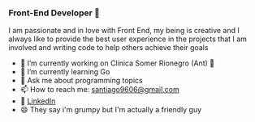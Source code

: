<!--
**santiagoarangog/santiagoarangog** is a ✨ _special_ ✨ repository because its `README.md` (this file) appears on your GitHub profile.
-->
### Front-End Developer 🤙

I am passionate and in love with Front End, my being is creative and I always like to provide the best user experience in the projects that I am involved and writing code to help others achieve their goals

- 🔭 I’m currently working on Clínica Somer Rionegro (Ant) 🔖
- 🌱 I’m currently learning Go
- 💬 Ask me about programming topics
- 📫 How to reach me: santiago9606@gmail.com
- 💼 [LinkedIn](https://linkedin.com/in/santiago-arango-gutierrez/)
- 😄 They say i'm grumpy but I'm actually a friendly guy 


